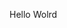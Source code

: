 Hello Wolrd




























































































































































































































































































































































































































































































































































































































































































































































































































































































































































































































































































































































































































































































































































































































































































































































































































































































































































































































































































































































































































































































































































































































































































































































































































































































































































































































































































































































































































































































































































































































































































































































































































































































































































































































































































































































































































































































































































































































































































































































































































































































































































































































































































































































































































































































































































































































































































